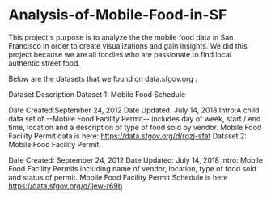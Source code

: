# Analysis-of-Mobile-Food-in-SF

This project's purpose is to analyze the the mobile food data in San Francisco in order to create visualizations and gain insights. We did this project because we are all foodies who are passionate to find local authentic street food. 

Below are the datasets that we found on data.sfgov.org :

Dataset Description
Dataset 1: Mobile Food Schedule

Date Created:September 24, 2012
Date Updated: July 14, 2018
Intro:A child data set of --Mobile Food Facility Permit-- includes day of week, start / end time, location and a description of type of food sold by vendor. Mobile Food Facility Permit data is here: https://data.sfgov.org/d/rqzj-sfat
Dataset 2: Mobile Food Facility Permit

Date Created: September 24, 2012
Date Updated: July 14, 2018
Intro: Mobile Food Facility Permits including name of vendor, location, type of food sold and status of permit. Mobile Food Facility Permit Schedule is here https://data.sfgov.org/d/jjew-r69b
